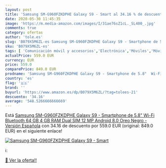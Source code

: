 ```yaml
---
layout: post
title: 'Samsung SM-G960FZKDPHE Galaxy S9 - Smart al 34.16 % de descuento'
date: 2020-05-30 11:45:35
image: 'https://m.media-amazon.com/images/I/31ae76sZ1cL._SL400_.jpg'
comments: true
category: ofertas
author: 'tole.es'
slug: 'B079X5M6ZL-es Samsung SM-G960FZKDPHE Galaxy S9 - Smartphone de 5.8" Wi-...'
sku: 'B079X5M6ZL-es'
tags: [ 'Comunicación móvil y accesorios','Electrónica','Móviles','Móviles y smartphones libres','Smartwatches','Tecnología para vestir','android', ]
actualPrice: 559.0 EUR
currency: EUR
price: 559.0
comparePrice: 849.0 EUR
prodname: 'Samsung SM-G960FZKDPHE Galaxy S9 - Smartphone de 5.8"  Wi-Fi  Bluetooth 64 GB  4 GB RAM  Dual SIM  12 MP  Android 8.0 Oreo  Negro - Versión Española'
country: 'es'
flag: '🇪🇸'
brand: ''
buyurl: 'https://www.amazon.es/dp/B079X5M6ZL/?tag=tolees-21'
descuento: '34.16'
average: '548.5266666666669'
---
```


Está [Samsung SM-G960FZKDPHE Galaxy S9 - Smartphone de 5.8"  Wi-Fi  Bluetooth 64 GB  4 GB RAM  Dual SIM  12 MP  Android 8.0 Oreo  Negro - Versión Española](https://www.amazon.es/dp/B079X5M6ZL/?tag=tolees-21) con 34.16 de descuento por 559.0 EUR (original: 849.0 EUR) en el siguiente enlace!

[![Samsung SM-G960FZKDPHE Galaxy S9 - Smart](https://m.media-amazon.com/images/I/31ae76sZ1cL._SL400_.jpg)](https://www.amazon.es/dp/B079X5M6ZL/?tag=tolees-21)

ℹ️:


[🛒 Ver la oferta!!](https://www.amazon.es/dp/B079X5M6ZL/?tag=tolees-21)
